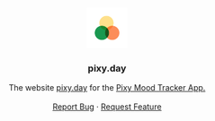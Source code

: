 <br />
<p align="center">
  <a href="https://github.com/mrzmyr/pixy.day">
    <img src="./docs/icon.png" alt="Header" width="72" height="72">
  </a>

  <h3 align="center"><b>pixy.day</b></h3>

  <p align="center">
    The website <a href="https://pixy.day">pixy.day</a> for the <a href="https://github.com/mrzmyr/pixy-mood-tracker-app">Pixy Mood Tracker App</>.
    <br />
    <br />
    <a href="https://github.com/mrzmyr/pixy.day/issues">Report Bug</a>
    ·
    <a href="https://github.com/mrzmyr/pixy.day/issues">Request Feature</a>
  </p>
</p>
